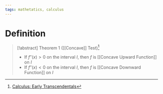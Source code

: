 ```yaml
---
tags: mathetatics, calculus
---
```


# Definition

> [!abstract] Theorem 1 ([[Concave]] Test)[^1]
> - If $f''(x) > 0$ on the interval $I$, then $f$ is [[Concave Upward Function]] on $I$
> - If $f''(x) < 0$ on the interval $I$, then $f$ is [[Concave Downward Function]] on $I$

[^1]: [Calculus: Early Transcendentals](zotero://open-pdf/library/items/EEFDQ9Y5?page=328)